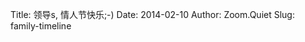 Title: 领导s, 情人节快乐;-)
Date: 2014-02-10
Author: Zoom.Quiet
Slug: family-timeline


<div id="timeline-embed"></div>
<script>
var timeline_config = {
  width:              "100%",
  height:             "600",
  source:             "0AgPxePCteZKodE82R2NCdzZjcWNZcy1VYk9aYWgzcUE",
  //source:             "/spreadsheet_momoko.json",
  //embed_id:           'timeline-embed',               //OPTIONAL USE A DIFFERENT DIV ID FOR EMBED
  //start_at_end:       false,                          //OPTIONAL START AT LATEST DATE
  //start_at_slide:     '1',                            //OPTIONAL START AT SPECIFIC SLIDE
  //start_zoom_adjust:  '1',                            //OPTIONAL TWEAK THE DEFAULT ZOOM LEVEL
  //hash_bookmark:      true,                           //OPTIONAL LOCATION BAR HASHES
  //font:               'Bevan-PotanoSans',             //OPTIONAL FONT
  //font:               'http://cdn.staticfile.org/timelinejs/2.29.0/css/themes/font/Bevan-PotanoSans.css',
  //debug:              true,                           //OPTIONAL DEBUG TO CONSOLE
  //lang:               'zh-cn',                           //OPTIONAL LANGUAGE
  lang:               "/zh-ch_2.17.js",
  //maptype:            'watercolor',                   //OPTIONAL MAP STYLE
  css:                'http://cdn.staticfile.org/timelinejs/2.24/css/timeline.css',     //OPTIONAL PATH TO CSS
  //js:                 "/timeline.js"
  js:                 "/timeline-min_2.17.js"
  //js:                 'http://cdn.staticfile.org/timelinejs/2.24/js/timeline-min.js'    //OPTIONAL PATH TO JS
};
</script>
<script type="text/javascript" src="/storyjs-embed.js"></script>

<!-- 我是你的小小狗 ~ 阿牛 
<script type="text/javascript" src="/storyjs-embed_2.29.1.js"></script>
wmode="opaque"
 width="235" height="346"
-->

<embed src="http://www.xiami.com/widget/5407369_766,_235_346_cccccc_dddddd_1/multiPlayer.swf" type="application/x-shockwave-flash" width="0" height="0" wmode="opaque"></embed>


<!--
     
    88888888888 d8b                        888 d8b                888888   d8888b  
        888     Y8P                        888 Y8P                   88b d88P  Y88b 
        888                                888                       888 Y88b
        888     888 88888b d88b     d88b   888 888 88888b     d88b   888   Y888b
        888     888 888  888  88b d8P  Y8b 888 888 888  88b d8P  Y8b 888      Y88b
        888     888 888  888  888 88888888 888 888 888  888 88888888 888        888 
        888     888 888  888  888 Y8b      888 888 888  888 Y8b      88P Y88b  d88P 
        888     888 888  888  888   Y8888  888 888 888  888   Y8888  888   Y8888P
                                                                    d88P            
                                                                  d88P             
                                                                888P              
     -->
